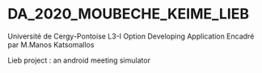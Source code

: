 # DA_2020_MOUBECHE_KEIME_LIEB

Université de Cergy-Pontoise
L3-I
Option Developing Application
Encadré par M.Manos Katsomallos

Lieb project : an android meeting simulator
